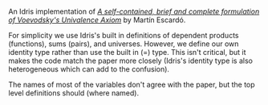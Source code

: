 An Idris implementation of [*A self-contained, brief and complete formulation of Voevodsky's Univalence Axiom*](https://arxiv.org/abs/1803.0229) by Martín Escardó.

For simplicity we use Idris's built in definitions of dependent products (functions), sums (pairs), and universes.
However, we define our own identity type rather than use the built in (=) type. This isn't critical, but it makes
the code match the paper more closely (Idris's identity type is also heterogeneous which can add to the confusion).

The names of most of the variables don't agree with the paper, but the top level definitions should (where named).
